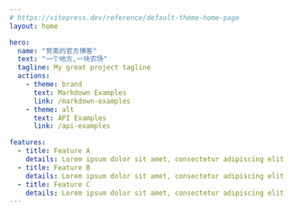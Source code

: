 ```yaml
---
# https://vitepress.dev/reference/default-theme-home-page
layout: home

hero:
  name: "贺美的官方博客"
  text: "一个地方,一块农场"
  tagline: My great project tagline
  actions:
    - theme: brand
      text: Markdown Examples
      link: /markdown-examples
    - theme: alt
      text: API Examples
      link: /api-examples

features:
  - title: Feature A
    details: Lorem ipsum dolor sit amet, consectetur adipiscing elit
  - title: Feature B
    details: Lorem ipsum dolor sit amet, consectetur adipiscing elit
  - title: Feature C
    details: Lorem ipsum dolor sit amet, consectetur adipiscing elit
---
```



